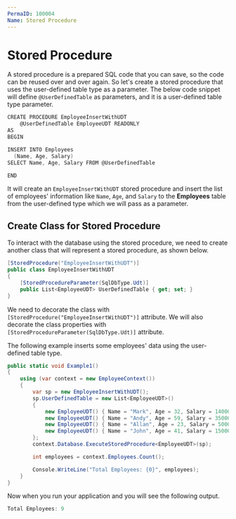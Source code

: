 ```yaml
---
PermaID: 100004
Name: Stored Procedure
---
```


# Stored Procedure

A stored procedure is a prepared SQL code that you can save, so the code can be reused over and over again. So let's create a stored procedure that uses the user-defined table type as a parameter. The below code snippet will define `@UserDefinedTable` as parameters, and it is a user-defined table type parameter.

```csharp
CREATE PROCEDURE EmployeeInsertWithUDT 
	@UserDefinedTable EmployeeUDT READONLY
AS
BEGIN

INSERT INTO Employees
  (Name, Age, Salary)
SELECT Name, Age, Salary FROM @UserDefinedTable

END
```

It will create an `EmployeeInsertWithUDT` stored procedure and insert the list of employees' information like `Name`, `Age`, and `Salary` to the **Employees** table from the user-defined type which we will pass as a parameter.

## Create Class for Stored Procedure

To interact with the database using the stored procedure, we need to create another class that will represent a stored procedure, as shown below.

```csharp
[StoredProcedure("EmployeeInsertWithUDT")]
public class EmployeeInsertWithUDT
{
    [StoredProcedureParameter(SqlDbType.Udt)]
    public List<EmployeeUDT> UserDefinedTable { get; set; }
}
```

We need to decorate the class with `[StoredProcedure("EmployeeInsertWithUDT")]` attribute. We will also decorate the class properties with `[StoredProcedureParameter(SqlDbType.Udt)]` attribute.

The following example inserts some employees' data using the user-defined table type.

```csharp
public static void Example1()
{
    using (var context = new EmployeeContext())
    {
        var sp = new EmployeeInsertWithUDT();
        sp.UserDefinedTable = new List<EmployeeUDT>()
        {
            new EmployeeUDT() { Name = "Mark", Age = 32, Salary = 14000 },
            new EmployeeUDT() { Name = "Andy", Age = 59, Salary = 35000 },
            new EmployeeUDT() { Name = "Allan", Age = 23, Salary = 5000 },
            new EmployeeUDT() { Name = "John", Age = 41, Salary = 15000 }
        };
        context.Database.ExecuteStoredProcedure<EmployeeUDT>(sp);

        int employees = context.Employees.Count();

        Console.WriteLine("Total Employees: {0}", employees);
    }
}
```

Now when you run your application and you will see the following output.

```csharp
Total Employees: 9
```
